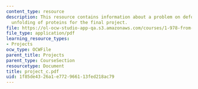 ```yaml
---
content_type: resource
description: This resource contains information about a problem on deformation and
  unfolding of proteins for the final project.
file: https://ol-ocw-studio-app-qa.s3.amazonaws.com/courses/1-978-from-nano-to-macro-introduction-to-atomistic-modeling-techniques-january-iap-2007/1f85de4326a1e772966113fed218ac79_project_c.pdf
file_type: application/pdf
learning_resource_types:
- Projects
ocw_type: OCWFile
parent_title: Projects
parent_type: CourseSection
resourcetype: Document
title: project_c.pdf
uid: 1f85de43-26a1-e772-9661-13fed218ac79
---
```

